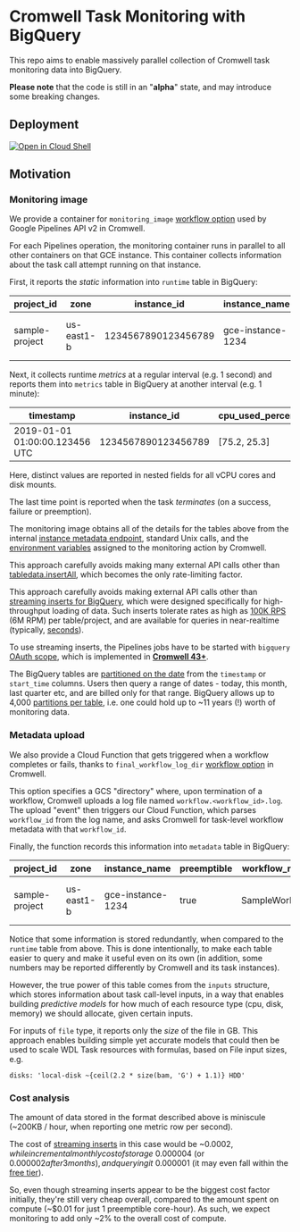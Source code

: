 # Cromwell Task Monitoring with BigQuery

This repo aims to enable massively parallel collection
of Cromwell task monitoring data into BigQuery.

**Please note** that the code is still in an "**alpha**" state,
and may introduce some breaking changes.

## Deployment

[![Open in Cloud Shell](//gstatic.com/cloudssh/images/open-btn.svg)](https://console.cloud.google.com/cloudshell/editor?cloudshell_git_repo=https://github.com/broadinstitute/cromwell-task-monitor-bq&cloudshell_working_dir=deploy&cloudshell_tutorial=deploy/tutorial.md)

## Motivation

### Monitoring image

We provide a container for `monitoring_image`
[workflow option](https://cromwell.readthedocs.io/en/stable/wf_options/Google/)
used by Google Pipelines API v2 in Cromwell.

For each Pipelines operation, the monitoring container
runs in parallel to all other containers on that GCE instance.
This container collects information about
the task call attempt running on that instance.

First, it reports the _static_ information into `runtime` table in BigQuery:

| project_id | zone | instance_id | instance_name | preemptible | workflow_id  | task_call_name | shard | attempt | cpu_count | cpu_platform | mem_total_gb | disk_mounts | disk_total_gb | start_time |
| ------------- | ------------- | ------------- | ------------- | ------------- | ------------- | ------------- | ------------- | ------------- | ------------- | ------------- | ------------- | ------------- | ------------- | ------------- |
| sample-project | us-east1-b | 1234567890123456789 | gce-instance-1234 | true | 11910a69-aaf5-428a-aae0-0b3b41ef396c | Task_Hello | 1 | 2 | 2 | Intel Haswell | 7.5 | [/cromwell_root, /mnt/disk2] | [50.5, 25.2] | 2019-01-01 01:00:00.123456 UTC |

Next, it collects runtime _metrics_ at a regular interval (e.g. 1 second)
and reports them into `metrics` table in BigQuery at another interval (e.g. 1 minute):

| timestamp | instance_id | cpu_used_percent | mem_used_gb | disk_used_gb | disk_read_iops | disk_write_iops |
| ------------- | ------------- | ------------- | ------------- | ------------- | ------------- | ------------- |
| 2019-01-01 01:00:00.123456 UTC | 1234567890123456789 | [75.2, 25.3] | 65.3 | [20.4, 10.2] | [100.5, 50.1] | [200.6, 0.1] |

Here, distinct values are reported in nested fields for all vCPU cores and disk mounts.

The last time point is reported when the task _terminates_ (on a success, failure or preemption).

The monitoring image obtains all of the details for the tables above from the internal
[instance metadata endpoint](https://cloud.google.com/compute/docs/storing-retrieving-metadata),
standard Unix calls, and the
[environment variables](https://github.com/broadinstitute/cromwell/blob/develop/supportedBackends/google/pipelines/v2alpha1/src/main/scala/cromwell/backend/google/pipelines/v2alpha1/api/MonitoringAction.scala)
assigned to the monitoring action by Cromwell.

This approach carefully avoids making many external API calls other than
[tabledata.insertAll](https://cloud.google.com/bigquery/docs/reference/rest/v2/tabledata/insertAll),
which becomes the only rate-limiting factor.

This approach carefully avoids making external API calls other than
[streaming inserts for BigQuery](https://cloud.google.com/bigquery/streaming-data-into-bigquery),
which were designed specifically for high-throughput loading
of data. Such inserts tolerate rates as high as
[100K RPS](https://cloud.google.com/bigquery/quotas#streaming_inserts)
(6M RPM) per table/project, and are available for queries in near-realtime (typically,
[seconds](https://cloud.google.com/bigquery/streaming-data-into-bigquery#dataavailability)).

To use streaming inserts,
the Pipelines jobs have to be started with `bigquery`
[OAuth scope](https://cloud.google.com/bigquery/docs/reference/rest/v2/tabledata/insertAll#authorization-scopes),
which is implemented in [**Cromwell 43+**](https://github.com/broadinstitute/cromwell/releases/tag/43).

The BigQuery tables are [partitioned on the date](https://cloud.google.com/bigquery/docs/querying-partitioned-tables)
from the `timestamp` or `start_time` columns.
Users then query a range of dates -
today, this month, last quarter etc,
and are billed only for that range.
BigQuery allows up to 4,000
[partitions per table](https://cloud.google.com/bigquery/quotas#partitioned_tables),
i.e. one could hold up to ~11 years (!) worth of monitoring data.

### Metadata upload

We also provide a Cloud Function that gets triggered
when a workflow completes or fails, thanks to `final_workflow_log_dir`
[workflow option](https://cromwell.readthedocs.io/en/stable/Logging/#workflow-logs)
in Cromwell.

This option specifies a GCS "directory" where, upon termination of a workflow,
Cromwell uploads a log file named `workflow.<workflow_id>.log`.
The upload "event" then triggers our Cloud Function,
which parses `workflow_id` from the log name,
and asks Cromwell for task-level workflow metadata with that `workflow_id`.

Finally, the function records this information into `metadata` table in BigQuery:

| project_id | zone | instance_name | preemptible | workflow_name | workflow_id | task_call_name | shard | attempt | start_time | end_time | execution_status | cpu_count | mem_total_gb | disk_mounts | disk_total_gb | disk_types | docker_image | inputs.key | inputs.type | inputs.value |
| ------------- | ------------- | ------------- | ------------- | ------------- | ------------- | ------------- | ------------- | ------------- | ------------- | ------------- | ------------- | ------------- | ------------- | ------------- | ------------- | ------------- | ------------- | ------------- | ------------- | ------------- |
| sample-project | us-east1-b | gce-instance-1234 | true | SampleWorkflow | 11910a69-aaf5-428a-aae0-0b3b41ef396c | Task_Hello | 1 | 2 | 2019-01-01 00:01:00.123789 UTC | 2019-01-01 02:00:00.789456 UTC | Done | 2 | 7.5 | [/cromwell_root, /mnt/disk2] | [51, 25] | [HDD, SSD] | example/image@sha256:e3b0c44298fc1c149afbf4c8996fb92427ae41e4649b934ca495991b7852b855 | [bam] | [file] | [23.5] |

Notice that some information is stored redundantly, when compared to the `runtime` table from above.
This is done intentionally, to make each table easier to query and make it useful even on its own
(in addition, some numbers may be reported differently by Cromwell and its task instances).

However, the true power of this table comes from the `inputs` structure,
which stores information about task call-level inputs, in a way that
enables building _predictive models_ for how much of each resource type
(cpu, disk, memory) we should allocate, given certain inputs.

For inputs of `file` type, it reports only the _size_ of the file in GB.
This approach enables building simple yet accurate models that could then
be used to scale WDL Task resources with formulas, based on File input sizes, e.g.
```wdl
disks: 'local-disk ~{ceil(2.2 * size(bam, 'G') + 1.1)} HDD'
```

### Cost analysis

The amount of data stored in the format described above
is miniscule (~200KB / hour, when reporting one metric row per second).

The cost of [streaming inserts](https://cloud.google.com/bigquery/pricing#streaming_pricing)
in this case would be ~$0.0002, while
incremental monthly cost of storage ~$0.000004 (or $0.000002 after 3 months),
and querying it ~$0.000001 (it may even fall within the
[free tier](https://cloud.google.com/bigquery/pricing#free-tier)).

So, even though streaming inserts appear to be the biggest
cost factor initially, they're still very cheap overall,
compared to the amount spent on compute
(~$0.01 for just 1 preemptible core-hour).
As such, we expect monitoring to add only ~2%
to the overall cost of compute.
